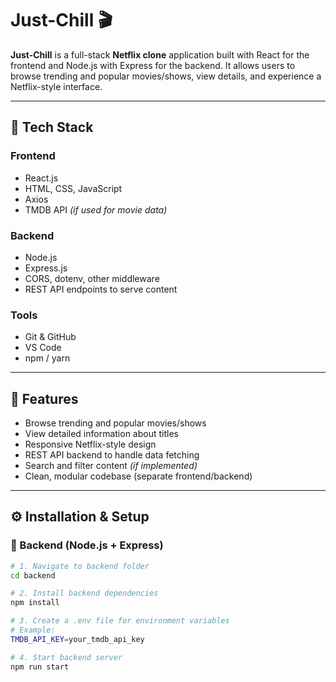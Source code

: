 # Just-Chill 🎬

**Just-Chill** is a full-stack **Netflix clone** application built with React for the frontend and Node.js with Express for the backend. It allows users to browse trending and popular movies/shows, view details, and experience a Netflix-style interface.

---

## 🧩 Tech Stack

### Frontend
- React.js
- HTML, CSS, JavaScript
- Axios
- TMDB API *(if used for movie data)*

### Backend
- Node.js
- Express.js
- CORS, dotenv, other middleware
- REST API endpoints to serve content

### Tools
- Git & GitHub
- VS Code
- npm / yarn

---

## 🚀 Features

- Browse trending and popular movies/shows  
- View detailed information about titles  
- Responsive Netflix-style design  
- REST API backend to handle data fetching  
- Search and filter content *(if implemented)*  
- Clean, modular codebase (separate frontend/backend)

---

## ⚙️ Installation & Setup

### 🔧 Backend (Node.js + Express)

```bash
# 1. Navigate to backend folder
cd backend

# 2. Install backend dependencies
npm install

# 3. Create a .env file for environment variables
# Example:
TMDB_API_KEY=your_tmdb_api_key

# 4. Start backend server
npm run start

